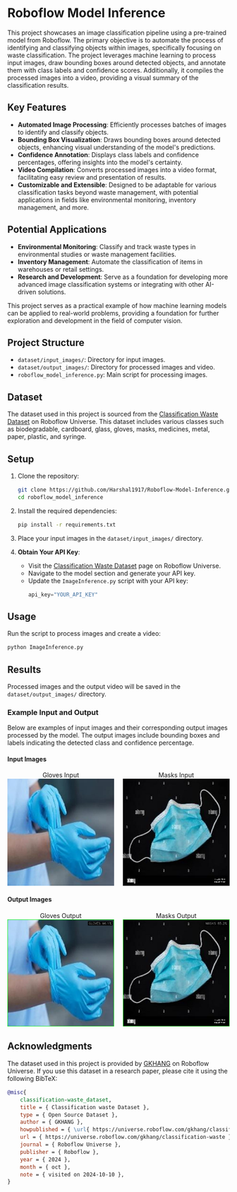 # Roboflow Model Inference

This project showcases an image classification pipeline using a pre-trained model from Roboflow. The primary objective is to automate the process of identifying and classifying objects within images, specifically focusing on waste classification. The project leverages machine learning to process input images, draw bounding boxes around detected objects, and annotate them with class labels and confidence scores. Additionally, it compiles the processed images into a video, providing a visual summary of the classification results.

## Key Features

- **Automated Image Processing**: Efficiently processes batches of images to identify and classify objects.
- **Bounding Box Visualization**: Draws bounding boxes around detected objects, enhancing visual understanding of the model's predictions.
- **Confidence Annotation**: Displays class labels and confidence percentages, offering insights into the model's certainty.
- **Video Compilation**: Converts processed images into a video format, facilitating easy review and presentation of results.
- **Customizable and Extensible**: Designed to be adaptable for various classification tasks beyond waste management, with potential applications in fields like environmental monitoring, inventory management, and more.

## Potential Applications

- **Environmental Monitoring**: Classify and track waste types in environmental studies or waste management facilities.
- **Inventory Management**: Automate the classification of items in warehouses or retail settings.
- **Research and Development**: Serve as a foundation for developing more advanced image classification systems or integrating with other AI-driven solutions.

This project serves as a practical example of how machine learning models can be applied to real-world problems, providing a foundation for further exploration and development in the field of computer vision.

## Project Structure

- `dataset/input_images/`: Directory for input images.
- `dataset/output_images/`: Directory for processed images and video.
- `roboflow_model_inference.py`: Main script for processing images.

## Dataset

The dataset used in this project is sourced from the [Classification Waste Dataset](https://universe.roboflow.com/gkhang/classification-waste) on Roboflow Universe. This dataset includes various classes such as biodegradable, cardboard, glass, gloves, masks, medicines, metal, paper, plastic, and syringe.

## Setup

1. Clone the repository:
   ```bash
   git clone https://github.com/Harshal1917/Roboflow-Model-Inference.git
   cd roboflow_model_inference
   ```

2. Install the required dependencies:
   ```bash
   pip install -r requirements.txt
   ```

3. Place your input images in the `dataset/input_images/` directory.

4. **Obtain Your API Key**:
   - Visit the [Classification Waste Dataset](https://universe.roboflow.com/gkhang/classification-waste) page on Roboflow Universe.
   - Navigate to the model section and generate your API key.
   - Update the `ImageInference.py` script with your API key:
     ```python
     api_key="YOUR_API_KEY"
     ```

## Usage

Run the script to process images and create a video:
```bash
python ImageInference.py
```

## Results

Processed images and the output video will be saved in the `dataset/output_images/` directory.

### Example Input and Output

Below are examples of input images and their corresponding output images processed by the model. The output images include bounding boxes and labels indicating the detected class and confidence percentage.

#### Input Images

<div style="display: flex; flex-wrap: wrap; gap: 20px;">

  <div style="flex: 1; text-align: center;">
    Gloves Input<br>
    <img src="dataset/input_images/gloves128_jpg.rf.582f0d2219d7b688afc31f0ef87f148b.jpg" alt="Gloves Input" width="300">
  </div>

  <div style="flex: 1; text-align: center;">
    Masks Input<br>
    <img src="dataset/input_images/masks339_jpg.rf.66ef8d59912da373d35ea7b556537034.jpg" alt="Masks Input" width="300">
  </div>

</div>

#### Output Images
<div style="display: flex; flex-wrap: wrap; gap: 20px; margin-top: 20px;">

  <div style="flex: 1; text-align: center;">
    Gloves Output<br>
    <img src="dataset/output_images/gloves128_jpg.rf.582f0d2219d7b688afc31f0ef87f148b.jpg" alt="Gloves Output" width="300">
  </div>

  <div style="flex: 1; text-align: center;">
    Masks Output<br>
    <img src="dataset/output_images/masks339_jpg.rf.66ef8d59912da373d35ea7b556537034.jpg" alt="Masks Output" width="300">
  </div>

</div>

## Acknowledgments

The dataset used in this project is provided by [GKHANG](https://universe.roboflow.com/gkhang/classification-waste) on Roboflow Universe. If you use this dataset in a research paper, please cite it using the following BibTeX:

```bibtex
@misc{
    classification-waste_dataset,
    title = { Classification waste Dataset },
    type = { Open Source Dataset },
    author = { GKHANG },
    howpublished = { \url{ https://universe.roboflow.com/gkhang/classification-waste } },
    url = { https://universe.roboflow.com/gkhang/classification-waste },
    journal = { Roboflow Universe },
    publisher = { Roboflow },
    year = { 2024 },
    month = { oct },
    note = { visited on 2024-10-10 },
}
```
